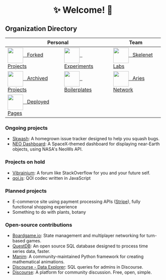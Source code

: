 <div>
  <h1 align="center">✨ Welcome! 🌌</h1>
  <h2>Organization Directory</h2>
  <table>
    <thead>
      <tr>
        <th align="center" colspan="2">Personal</th>
        <th align="center">Team</th>
      </tr>
    </thead>
    <tbody>
      <tr>
        <td>
          <a href="https://github.com/RickyC0626-forks" title="Forked" target="_blank" rel="noopener noreferrer">
            <img src="https://avatars.githubusercontent.com/u/121321200?s=200&v=4" style="vertical-align: middle;" width="50">
            <span>&nbsp; Forked Projects</span>
          </a>
        </td>
        <td>
          <a href="https://github.com/RickyC0626-experiments" title="Experiments" target="_blank" rel="noopener noreferrer">
            <img src="https://avatars.githubusercontent.com/u/121334105?s=200&v=4" style="vertical-align: middle;" width="50">
            <span>&nbsp; Experiments</span>
          </a>
        </td>
        <td>
          <a href="https://github.com/skelenet" title="Skelenet Labs" target="_blank" rel="noopener noreferrer">
            <img src="https://avatars.githubusercontent.com/u/86542896?s=200&v=4" style="vertical-align: middle;" width="50">
            <span>&nbsp; Skelenet Labs</span>
          </a>
        </td>
      </tr>
      <tr>
        <td>
          <a href="https://github.com/RickyC0626-archive" title="Archived" target="_blank" rel="noopener noreferrer">
            <img src="https://avatars.githubusercontent.com/u/121328201?s=200&v=4" style="vertical-align: middle;" width="50">
            <span>&nbsp; Archived Projects</span>
          </a>
        </td>
        <td>
          <a href="https://github.com/RickyC0626-boilerplate" title="Boilerplates" target="_blank" rel="noopener noreferrer">
            <img src="https://avatars.githubusercontent.com/u/121332704?s=200&v=4" style="vertical-align: middle;" width="50">
            <span>&nbsp; Boilerplates</span>
          </a>
        </td>
        <td>
          <a href="https://github.com/Aries-Network" title="Aries Network" target="_blank" rel="noopener noreferrer">
            <img src="https://avatars.githubusercontent.com/u/101829519?s=200&v=4" style="vertical-align: middle;" width="50">
            <span>&nbsp; Aries Network</span>
          </a>
        </td>
      </tr>
      <tr>
        <td>
          <a href="https://github.com/RickyC0626-gh-pages" title="Deployed" target="_blank" rel="noopener noreferrer">
            <img src="https://avatars.githubusercontent.com/u/121332196?s=200&v=4" style="vertical-align: middle;" width="50">
            <span>&nbsp; Deployed Pages</span>
          </a>
        </td>
      </tr>
    </tbody>
  </table>
</div>

### Ongoing projects
- [Skwash](https://github.com/rickyc0626/skwash): A homegrown issue tracker designed to help you squash bugs.
- [NEO Dashboard](https://github.com/rickyc0626/neo-dashboard): A SpaceX-themed dashboard for displaying near-Earth objects, using NASA's NeoWs API.

### Projects on hold
- [Vibrainium](https://github.com/rickyc0626/vibrainium): A forum like StackOverflow for you and your future self.
- [qoi.js](https://github.com/RickyC0626/qoi.js): QOI codec written in JavaScript

### Planned projects
- E-commerce site using payment processing APIs ([Stripe](https://stripe.com/)), fully functional shopping experience
- Something to do with plants, botany

### Open-source contributions
- [Boardgame.io](https://github.com/boardgameio/boardgame.io): State management and multiplayer networking for turn-based games.
- [QuestDB](https://github.com/questdb/questdb): An open source SQL database designed to process time series data, faster.
- [Manim](https://github.com/manimcommunity/manim): A community-maintained Python framework for creating mathematical animations.
- [Discourse - Data Explorer](https://github.com/discourse/discourse-data-explorer): SQL queries for admins in Discourse.
- [Discourse](https://github.com/discourse/discourse): A platform for community discussion. Free, open, simple.
